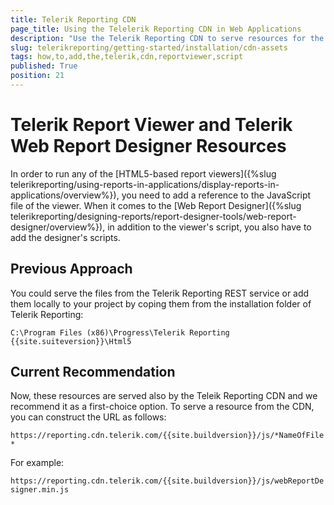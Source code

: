 ```yaml
---
title: Telerik Reporting CDN
page_title: Using the Telelerik Reporting CDN in Web Applications
description: "Use the Telerik Reporting CDN to serve resources for the html5-based report viewers and the web report designer. Includes the minimal required kendo subsets."
slug: telerikreporting/getting-started/installation/cdn-assets
tags: how,to,add,the,telerik,cdn,reportviewer,script
published: True
position: 21
---
```


# Telerik Report Viewer and Telerik Web Report Designer Resources

In order to run any of the [HTML5-based report viewers]({%slug telerikreporting/using-reports-in-applications/display-reports-in-applications/overview%}), you need to add a reference to the JavaScript file of the viewer.
When it comes to the [Web Report Designer]({%slug telerikreporting/designing-reports/report-designer-tools/web-report-designer/overview%}), in addition to the viewer's script,
you also have to add the designer's scripts.

## Previous Approach

You could serve the files from the Telerik Reporting REST service or add them locally to your project by coping them from the installation folder
of Telerik Reporting: 

`C:\Program Files (x86)\Progress\Telerik Reporting {{site.suiteversion}}\Html5`

## Current Recommendation

Now, these resources are served also by the Teleik Reporting CDN and we recommend it as a first-choice option.
To serve a resource from the CDN, you can construct the URL as follows: 

`https://reporting.cdn.telerik.com/{{site.buildversion}}/js/*NameOfFile*`

For example: 

`https://reporting.cdn.telerik.com/{{site.buildversion}}/js/webReportDesigner.min.js`

